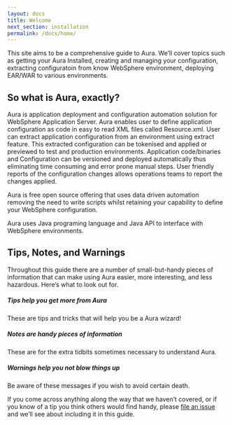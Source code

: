 ```yaml
---
layout: docs
title: Welcome
next_section: installation
permalink: /docs/home/
---
```


This site aims to be a comprehensive guide to Aura. We’ll cover topics such
as getting your Aura Installed, creating and managing your configuration,
extracting configuratoin from know WebSphere environment, deploying EAR/WAR to various
environments.

## So what is Aura, exactly?

Aura is application deployment and configuration automation solution for WebSphere Application Server. Aura enables user to define application
 configuration as code in easy to read XML files called Resource.xml. User can extract application configuration from an 
environment using extract feature. This extracted configuration can be tokenised and applied or previewed to test and production environments. 
Application code/binaries and Configuration can be versioned and deployed automatically thus eliminating time consuming and 
error prone manual steps. User friendly reports of the configuration changes allows operations teams to report the changes applied.

Aura is free open source offering that uses data driven automation removing the need to write scripts whilst retaining your capability to define 
your WebSphere configuration.

Aura uses Java programing language and Java API to interface with WebSphere environments.


## Tips, Notes, and Warnings

Throughout this guide there are a number of small-but-handy pieces of
information that can make using Aura easier, more interesting, and less
hazardous. Here’s what to look out for.

<div class="note">
  <h5>Tips help you get more from Aura</h5>
  <p>These are tips and tricks that will help you be a Aura wizard!</p>
</div>

<div class="note info">
  <h5>Notes are handy pieces of information</h5>
  <p>These are for the extra tidbits sometimes necessary to understand
     Aura.</p>
</div>

<div class="note warning">
  <h5>Warnings help you not blow things up</h5>
  <p>Be aware of these messages if you wish to avoid certain death.</p>
</div>

If you come across anything along the way that we haven’t covered, or if you
know of a tip you think others would find handy, please [file an
issue](https://github.com/aura-automation/aura-automation/issues/new) and we’ll see about
including it in this guide.
